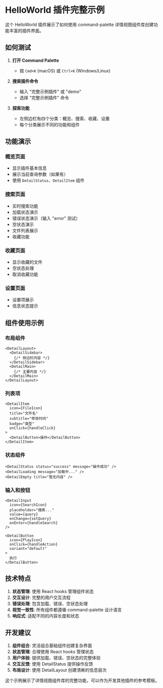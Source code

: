 # HelloWorld 插件完整示例

这个 HelloWorld 插件展示了如何使用 command-palette 详情视图组件库创建功能丰富的插件界面。

## 如何测试

1. **打开 Command Palette**
   - 按 `Cmd+K` (macOS) 或 `Ctrl+K` (Windows/Linux)

2. **搜索插件命令**
   - 输入 "完整示例插件" 或 "demo"
   - 选择 "完整示例插件" 命令

3. **探索功能**
   - 左侧边栏有四个分类：概览、搜索、收藏、设置
   - 每个分类展示不同的功能和组件

## 功能演示

### 概览页面
- 显示插件基本信息
- 展示当前查询参数（如果有）
- 使用 `DetailStatus`、`DetailItem` 组件

### 搜索页面
- 实时搜索功能
- 加载状态演示
- 错误状态演示（输入 "error" 测试）
- 空状态演示
- 文件列表展示
- 收藏功能

### 收藏页面
- 显示收藏的文件
- 空状态处理
- 取消收藏功能

### 设置页面
- 设置项展示
- 信息状态提示

## 组件使用示例

### 布局组件
```tsx
<DetailLayout>
  <DetailSidebar>
    {/* 侧边栏内容 */}
  </DetailSidebar>
  <DetailMain>
    {/* 主要内容 */}
  </DetailMain>
</DetailLayout>
```

### 列表项
```tsx
<DetailItem
  icon={FileIcon}
  title="文件名"
  subtitle="修改时间"
  badge="类型"
  onClick={handleClick}
>
  <DetailButton>操作</DetailButton>
</DetailItem>
```

### 状态组件
```tsx
<DetailStatus status="success" message="操作成功" />
<DetailLoading message="加载中..." />
<DetailEmpty title="暂无内容" />
```

### 输入和按钮
```tsx
<DetailInput
  icon={SearchIcon}
  placeholder="搜索..."
  value={query}
  onChange={setQuery}
  onEnter={handleSearch}
/>

<DetailButton
  icon={PlayIcon}
  onClick={handleAction}
  variant="default"
>
  执行
</DetailButton>
```

## 技术特点

1. **状态管理**: 使用 React hooks 管理组件状态
2. **交互设计**: 完整的用户交互流程
3. **错误处理**: 包含加载、错误、空状态处理
4. **视觉一致性**: 所有组件都遵循 command-palette 设计语言
5. **响应式**: 适配不同的内容长度和状态

## 开发建议

1. **组件组合**: 灵活组合基础组件创建复杂界面
2. **状态管理**: 合理使用 React hooks 管理状态
3. **用户体验**: 提供加载、错误、空状态的完整体验
4. **交互反馈**: 使用 DetailStatus 提供操作反馈
5. **布局设计**: 使用 DetailLayout 创建清晰的信息层次

这个示例展示了详情视图组件库的完整功能，可以作为开发其他插件的参考模板。
